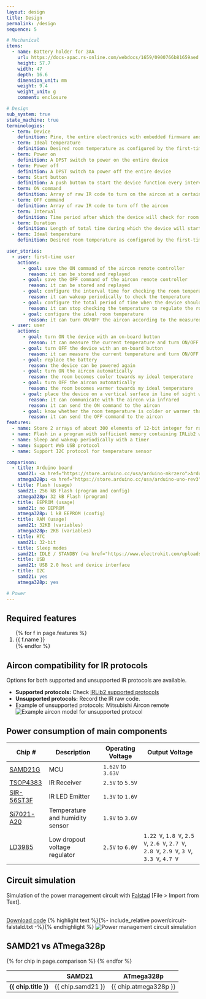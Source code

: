 ```yaml
---
layout: design
title: Design
permalink: /design
sequence: 5

# Mechanical
items:
  - name: Battery holder for 3AA
    url: https://docs-apac.rs-online.com/webdocs/1659/0900766b81659aed.pdf
    height: 57.7
    width: 47
    depth: 16.6
    dimension_unit: mm
    weight: 9.4
    weight_unit: g
    comment: enclosure

# Design
sub_system: true
state_machine: true
terminologies:
  - term: Device
    definition: Pine, the entire electronics with embedded firmware and associated software
  - term: Ideal temperature
    definition: Desired room temperature as configured by the first-time user
  - term: Power on
    definition: A DPST switch to power on the entire device
  - term: Power off
    definition: A DPST switch to power off the entire device
  - term: Start button
    definition: A push button to start the device function every interval for a duration of time
  - term: ON command
    definition: Array of raw IR code to turn on the aircon at a certain temperature
  - term: OFF command
    definition: Array of raw IR code to turn off the aircon
  - term: Interval
    definition: Time period after which the device will check for room temperature and turn on or off the aircon E.g. 30 minutes
  - term: Duration
    definition: Length of total time during which the device will start functioning and then stop until it is started again
  - term: Ideal temperature
    definition: Desired room temperature as configured by the first-time user

user_stories:
  - user: first-time user
    actions:
      - goal: save the ON command of the aircon remote controller
        reason: it can be stored and replayed
      - goal: save the OFF command of the aircon remote controller
        reason: it can be stored and replayed
      - goal: configure the interval time for checking the room temperature
        reason: it can wakeup periodically to check the temperature
      - goal: configure the total period of time when the device should be checking the temperature
        reason: it can stop checking the temperature to regulate the room environment after a while
      - goal: configure the ideal room temperature
        reason: it can turn ON/OFF the aircon according to the measured temperature
  - user: user
    actions:
      - goal: turn ON the device with an on-board button
        reason: it can measure the current temperature and turn ON/OFF the aircon periodically
      - goal: turn OFF the device with an on-board button
        reason: it can measure the current temperature and turn ON/OFF the aircon periodically
      - goal: replace the battery
        reason: the device can be powered again
      - goal: turn ON the aircon automatically
        reason: the room becomes cooler towards my ideal temperature
      - goal: turn OFF the aircon automatically
        reason: the room becomes warmer towards my ideal temperature
      - goal: place the device on a vertical surface in line of sight with the aircon
        reason: it can communicate with the aircon via infrared
        reason: it can send the ON command to the aircon
      - goal: know whether the room temperature is colder or warmer than the ideal temperature through an on-board LED
        reason: it can send the OFF command to the aircon
features:
  - name: Store 2 arrays of about 300 elements of 12-bit integer for raw IR code
  - name: Flash in a program with sufficient memory containing IRLib2 with both IR emitter and receiver, compression algorithm. <code> Sketch uses 5476 bytes (16%) of program storage space. Maximum is 32256 bytes. Global variables use 2156 bytes (105%) of dynamic memory, leaving -108 bytes for local variables. Maximum is 2048 bytes.</code> Not enough memory; see <a href="https://www.arduino.cc/en/Guide/Troubleshooting#size">Troubleshooting Guide</a> for tips on reducing your footprint.
  - name: Sleep and wakeup periodically with a timer
  - name: Support Web USB protocol
  - name: Support I2C protocol for temperature sensor

comparison:
  - title: Arduino board
    samd21: <a href="https://store.arduino.cc/usa/arduino-mkrzero">Arduino Mkr Zero</a>
    atmega328p: <a href="https://store.arduino.cc/usa/arduino-uno-rev3">Arduino UNO Rev3</a>
  - title: Flash (usage)
    samd21: 256 kB Flash (program and config)
    atmega328p: 32 kB Flash (program)
  - title: EEPROM (usage)
    samd21: no EEPROM
    atmega328p: 1 kB EEPROM (config)
  - title: RAM (usage)
    samd21: 32KB (variables)
    atmega328p: 2KB (variables)
  - title: RTC
    samd21: 32-bit
  - title: Sleep modes
    samd21: IDLE / STANDBY (<a href="https://www.electrokit.com/uploads/productfile/41014/Atmel-42181-SAM-D21_Datasheet.pdf">Section 18.6.8 Sleep Mode Operation</a>)
  - title: USB
    samd21: USB 2.0 host and device interface
  - title: I2C
    samd21: yes
    atmega328p: yes

# Power
---
```


<section class="section is-small">
  <div class="container">
    <h2 class="title is-1">Required features</h2>
    <div class="content is-medium">
      <ol>
        {% for f in page.features %}
        <li>{{ f.name }}</li>
        {% endfor %}
      </ol>
    </div>
  </div>
</section>

<section class="section is-small">
  <div class="container">
    <h2 class="title is-1">Aircon compatibility for IR protocols</h2>
    <p class="subtitle">Options for both supported and unsupported IR protocols are available.</p>
    <div class="content is-medium">
      <ul>
        <li><strong>Supported protocols:</strong> Check <a href="https://github.com/cyborg5/IRLib2/blob/master/IRLibProtocols/IRLibProtocols.h#L15-L29">IRLib2 supported protocols</a></li>
        <li><strong>Unsupported protocols:</strong> Record the IR raw code.</li>
        <li>
          Example of unsupported protocols: Mitsubishi Aircon remote
          <img src="{{site.url}}/images/design/example-aircon.jpg" alt="Example aircon model for unsupported protocol">
        </li>
      </ul>
    </div>
  </div>
</section>

<section class="section is-small">
  <div class="container">
    <h2 class="title is-1">Power consumption of main components</h2>
    <table class="table is-fullwidth">
      <thead>
        <tr>
          <th>Chip #</th>
          <th>Description</th>
          <th>Operating Voltage</th>
          <th>Output Voltage</th>
        </tr>
      </thead>
      <tbody>
        <tr>
          <td><a href="https://cdn.sparkfun.com/datasheets/Dev/Arduino/Boards/Atmel-42181-SAM-D21_Datasheet.pdf">SAMD21G</a></td>
          <td>MCU</td>
          <td><code>1.62V</code> to <code>3.63V</code></td>
          <td></td>
        </tr>
        <tr>
          <td><a href="https://www.vishay.com/docs/82459/tsop48.pdf">TSOP4383</a></td>
          <td>IR Receiver</td>
          <td><code>2.5V</code> to <code>5.5V</code></td>
          <td></td>
        </tr>
        <tr>
          <td><a href="https://docs-apac.rs-online.com/webdocs/1674/0900766b816747ad.pdf">SIR-56ST3F</a></td>
          <td>IR LED Emitter</td>
          <td><code>1.3V</code> to <code>1.6V</code></td>
          <td></td>
        </tr>
        <tr>
          <td><a href="https://www.silabs.com/documents/public/data-sheets/Si7021-A20.pdf">Si7021-A20</a></td>
          <td>Temperature and humidity sensor</td>
          <td><code>1.9V</code> to <code>3.6V</code></td>
          <td></td>
        </tr>
        <tr>
          <td><a href="https://docs-apac.rs-online.com/webdocs/151f/0900766b8151fea1.pdf">LD3985</a></td>
          <td>Low dropout voltage regulator</td>
          <td><code>2.5V</code> to <code>6.0V</code></td>
          <td><code>1.22 V</code>, <code>1.8 V</code>, <code>2.5 V</code>, <code>2.6 V</code>, <code>2.7 V</code>, <code>2.8 V</code>, <code>2.9 V</code>, <code>3 V</code>, <code>3.3 V</code>, <code>4.7 V</code></td>
        </tr>
      </tbody>
    </table>
  </div>
</section>

<section class="section is-small">
  <div class="container">
    <h2 class="title is-1">Circuit simulation</h2>
    <p class="subtitle">Simulation of the power management circuit with <a href="https://www.falstad.com/circuit/circuitjs.html">Falstad</a> [File > Import from Text]. </p>
    <br>
    <a class="button is-primary" href="{{site.github.repository_url}}/tree/master/power">Download code</a>
    {% highlight text %}{%- include_relative power/circuit-falstald.txt -%}{% endhighlight %}
    <img src="{{ site.url }}/images/power/power-management.gif" alt="Power management circuit simulation">
  </div>
</section>

<section class="section is-small">
  <div class="container">
    <h2 class="title is-1">SAMD21 vs ATmega328p</h2>
    <div class="table-container">
      <table class="table is-fullwidth is-hoverable">
      <thead>
        <tr>
          <th></th>
          <th>SAMD21</th>
          <th>ATmega328p</th>
        </tr>
      </thead>
      <tbody>
      {% for chip in page.comparison %}
        <tr>
          <td><strong>{{ chip.title }}</strong></td>
          <td>{{ chip.samd21 }}</td>
          <td>{{ chip.atmega328p }}</td>
        </tr>
      {% endfor %}
      </tbody>
      </table>
    </div>
  </div>
</section>
